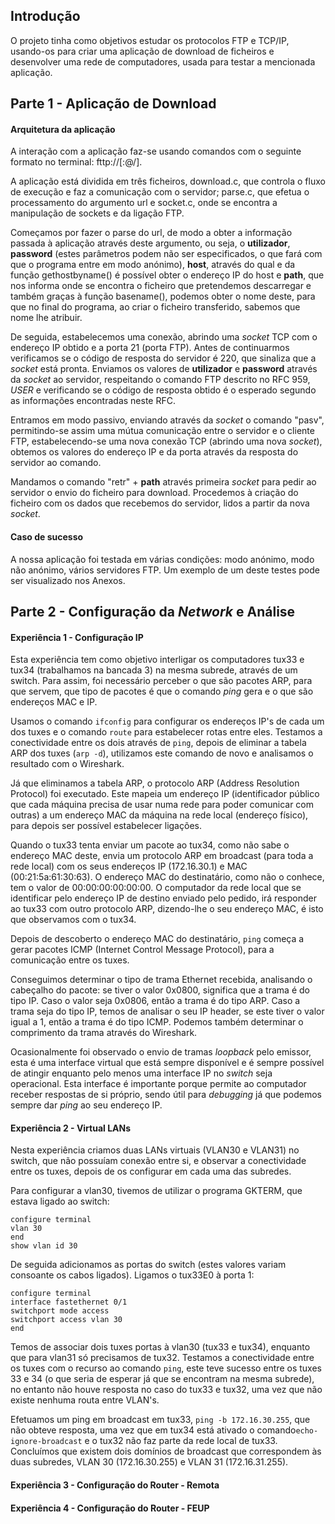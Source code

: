 ## Introdução

O projeto tinha como objetivos estudar os protocolos FTP e TCP/IP, usando-os para criar uma aplicação de download de ficheiros e desenvolver uma rede de computadores, usada para testar a mencionada aplicação.

## Parte 1 - Aplicação de Download

#### Arquitetura da aplicação

A interação com a aplicação faz-se usando comandos com o seguinte formato no terminal: fttp://[<user>:<password>@<host>/<url-path>].

A aplicação está dividida em três ficheiros, download.c, que controla o fluxo de execução e faz a comunicação com o servidor; parse.c, que efetua o processamento do argumento url e socket.c, onde se encontra a manipulação de sockets e da ligação FTP.

Começamos por fazer o parse do url, de modo a obter a informação passada à aplicação através deste argumento, ou seja, o **utilizador**, **password** (estes parâmetros podem não ser especificados, o que fará com que o programa entre em modo anónimo), **host**, através do qual e da função gethostbyname() é possível obter o endereço IP do host e **path**, que nos informa onde se encontra o ficheiro que pretendemos descarregar e também graças à função basename(), podemos obter o nome deste, para que no final do programa, ao criar o ficheiro transferido, sabemos que nome lhe atribuir.

 De seguida, estabelecemos uma conexão, abrindo uma *socket* TCP com o endereço IP obtido e a porta 21 (porta FTP). Antes de continuarmos verificamos se o código de resposta do servidor é 220, que sinaliza que a *socket* está pronta. Enviamos os valores de **utilizador** e **password** através da *socket* ao servidor, respeitando o comando FTP descrito no RFC 959, *USER <SP> <username> <CRLF>* e verificando se o código de resposta obtido é o esperado segundo as informações encontradas neste RFC.

Entramos em modo passivo, enviando através da *socket* o comando "pasv", permitindo-se assim uma mútua comunicação entre o servidor e o cliente FTP, estabelecendo-se uma nova conexão TCP (abrindo uma nova *socket*), obtemos os valores do endereço IP e da porta através da resposta do servidor ao comando.

Mandamos o comando "retr" + **path** através primeira *socket* para pedir ao servidor o envio do ficheiro para download. Procedemos à criação do ficheiro com os dados que recebemos do servidor, lidos a partir da nova *socket*.

#### Caso de sucesso

A nossa aplicação foi testada em várias condições: modo anónimo, modo não anónimo, vários servidores FTP. Um exemplo de um deste testes pode ser visualizado nos Anexos.

## Parte 2 - Configuração da *Network* e Análise

#### Experiência 1 - Configuração IP

Esta experiência tem como objetivo interligar os computadores tux33 e tux34 (trabalhamos na bancada 3) na mesma subrede, através de um switch. Para assim, foi necessário perceber o que são pacotes ARP, para que servem, que tipo de pacotes é que o comando *ping* gera e o que são endereços MAC e IP.

Usamos o comando `ifconfig` para configurar os endereços IP's de cada um dos tuxes e o comando `route` para estabelecer rotas entre eles. Testamos a conectividade entre os dois através de `ping`, depois de eliminar a tabela ARP dos tuxes (`arp -d`), utilizamos este comando de novo e analisamos o resultado com o Wireshark.

Já que eliminamos a tabela ARP, o protocolo ARP (Address Resolution Protocol) foi executado. Este mapeia um endereço IP (identificador público que cada máquina precisa de usar numa rede para poder comunicar com outras) a um endereço MAC da máquina na rede local (endereço físico), para depois ser possível estabelecer ligações.

Quando o tux33 tenta enviar um pacote ao tux34, como não sabe o endereço MAC deste, envia um protocolo ARP em broadcast  (para toda a rede local) com os seus endereços IP (172.16.30.1) e MAC (00:21:5a:61:30:63). O endereço MAC do destinatário, como não o conhece, tem o valor de 00:00:00:00:00:00. O computador da rede local que se identificar pelo endereço IP de destino enviado pelo pedido, irá responder ao tux33 com outro protocolo ARP, dizendo-lhe o seu endereço MAC, é isto que observamos com o tux34. 

Depois de descoberto o endereço MAC do destinatário, `ping` começa a gerar pacotes ICMP (Internet Control Message Protocol), para a comunicação entre os tuxes.

Conseguimos determinar o tipo de trama Ethernet recebida, analisando o cabeçalho do pacote:  se tiver o valor 0x0800, significa que a trama é do tipo IP. Caso o valor seja 0x0806, então a trama é do tipo ARP. Caso a trama seja do tipo IP, temos de analisar o seu IP header, se este tiver o valor igual a 1, então a trama é do tipo ICMP. Podemos também determinar o comprimento da trama através do Wireshark.

Ocasionalmente foi observado o envio de tramas *loopback* pelo emissor, esta é uma interface virtual que está sempre disponível e é sempre possível de atingir enquanto pelo menos uma interface IP no *switch* seja operacional. Esta interface é importante porque permite ao computador receber respostas de si próprio, sendo útil para *debugging* já que podemos sempre dar *ping* ao seu endereço IP. 

#### Experiência 2 - Virtual LANs

Nesta experiência criamos duas LANs virtuais (VLAN30 e VLAN31) no switch, que não possuíam conexão entre si, e observar a conectividade entre os tuxes, depois de os configurar em cada uma das subredes.

 Para configurar a vlan30, tivemos de utilizar o programa GKTERM, que estava ligado ao switch:

```
configure terminal
vlan 30
end 
show vlan id 30
```

De seguida adicionamos as portas do switch (estes valores variam consoante os cabos ligados). Ligamos o tux33E0 à porta 1:

```
configure terminal
interface fastethernet 0/1             
switchport mode access
switchport access vlan 30
end
```

Temos de associar dois tuxes portas à vlan30 (tux33 e tux34), enquanto que para vlan31 só precisamos de tux32. Testamos a conectividade entre os tuxes com o recurso ao comando `ping`, este teve sucesso entre os tuxes 33 e 34 (o que seria de esperar já que se encontram na mesma subrede), no entanto não houve resposta no caso do tux33 e tux32, uma vez que não existe nenhuma routa entre VLAN's. 

Efetuamos um ping em broadcast em tux33, `ping -b 172.16.30.255`, que não obteve resposta, uma vez que em tux34 está ativado o comando`echo-ignore-broadcast` e o tux32 não faz parte da rede local de tux33. Concluímos que existem dois domínios de broadcast que correspondem às duas subredes, VLAN 30 (172.16.30.255) e VLAN 31 (172.16.31.255).

#### Experiência 3 - Configuração do Router - Remota

#### Experiência 4 - Configuração do Router - FEUP
